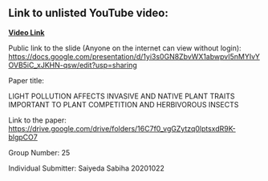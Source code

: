 ## Link to unlisted YouTube video:
<a href="https://youtu.be/9PbVzX2nUnI"> <b>Video Link</b></a>

Public link to the slide (Anyone on the internet can view without login):
https://docs.google.com/presentation/d/1yi3s0GN8ZbvWX1abwpvI5nMYIvYOVB5iC_xJKHN-qsw/edit?usp=sharing

Paper title:

LIGHT POLLUTION AFFECTS INVASIVE AND NATIVE PLANT TRAITS IMPORTANT TO PLANT COMPETITION AND HERBIVOROUS INSECTS

Link to the paper: 
https://drive.google.com/drive/folders/16C7f0_vgGZytzq0lptsxdR9K-blgpCO7

Group Number:
25

Individual Submitter: Saiyeda Sabiha
20201022 
